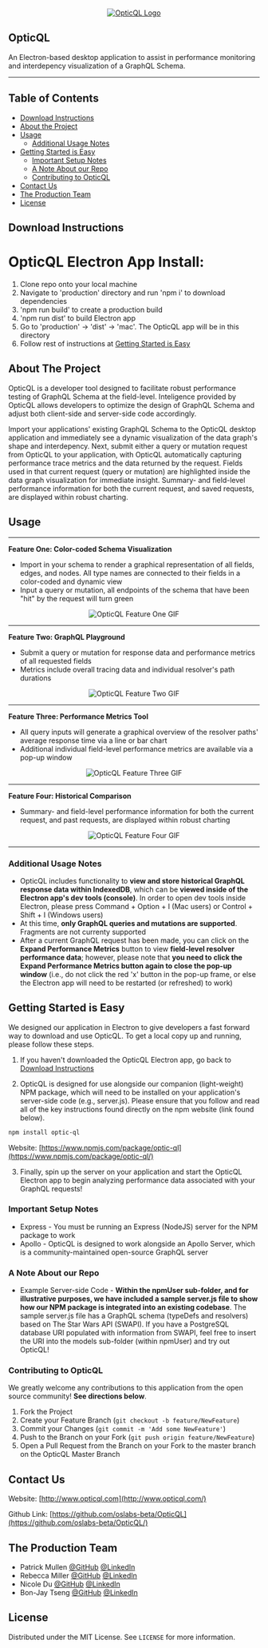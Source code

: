 <!-- PROJECT SHIELDS -->
<!--
*** I'm using markdown "reference style" links for readability.
*** Reference links are enclosed in brackets [ ] instead of parentheses ( ).
*** See the bottom of this document for the declaration of the reference variables
*** for contributors-url, forks-url, etc. This is an optional, concise syntax you may use.
*** https://www.markdownguide.org/basic-syntax/#reference-style-links
-->
<!-- PROJECT LOGO -->
<br />
<p align="center">
  <a href="https://github.com/oslabs-beta/OpticQL/">
    <img src="./production/client/logo2.png" alt="OpticQL Logo">
  </a>

## OpticQL
An Electron-based desktop application to assist in performance monitoring and interdepency visualization of a GraphQL Schema.

__________


<!-- TABLE OF CONTENTS -->
## Table of Contents

* [Download Instructions](#download-instructions)
* [About the Project](#about-the-project)
* [Usage](#usage)
  * [Additional Usage Notes](#additional-usage-notes)
* [Getting Started is Easy](#getting-started-is-easy)
  * [Important Setup Notes](#important-setup-notes)
  * [A Note About our Repo](#a-note-about-our-repo)
  * [Contributing to OpticQL](#contributing-to-opticql)
* [Contact Us](#contact-us)
* [The Production Team](#the-production-team)
* [License](#license)

<!-- Download Instructions -->
## Download Instructions

# OpticQL Electron App Install: 
1. Clone repo onto your local machine
2. Navigate to 'production' directory and run 'npm i' to download dependencies
3. 'npm run build' to create a production build
4. 'npm run dist' to build Electron app
5. Go to 'production' -> 'dist' -> 'mac'. The OpticQL app will be in this directory 
6. Follow rest of instructions at [Getting Started is Easy](#getting-started-is-easy)

<!-- ABOUT THE PROJECT -->
## About The Project

OpticQL is a developer tool designed to facilitate robust performance testing of GraphQL Schema at the field-level. Inteligence provided by OpticQL allows developers to optimize the design of GraphQL Schema and adjust both client-side and server-side code accordingly.

Import your applications' existing GraphQL Schema to the OpticQL desktop application and immediately see a dynamic visualization of the data graph's shape and interdepency. Next, submit either a query or mutation request from OpticQL to your application, with OpticQL automatically capturing performance trace metrics and the data returned by the request. Fields used in that current request (query or mutation) are highlighted inside the data graph visualization for immediate insight. Summary- and field-level performance information for both the current request, and saved requests, are displayed within robust charting.

<!-- USAGE EXAMPLES -->
## Usage

_______


**Feature One: Color-coded Schema Visualization** 

* Import in your schema to render a graphical representation of all fields, edges, and nodes. All type names are connected to their fields in a color-coded and dynamic view
* Input a query or mutation, all endpoints of the schema that have been "hit" by the request will turn green

<p align="center">
  <img src="./readme_gifs/feature_one.gif" alt="OpticQL Feature One GIF">
</p>

_______


**Feature Two: GraphQL Playground**

* Submit a query or mutation for response data and performance metrics of all requested fields
* Metrics include overall tracing data and individual resolver's path durations

<p align="center">
  <img src="./readme_gifs/feature_two.gif" alt="OpticQL Feature Two GIF">
</p>

________


**Feature Three: Performance Metrics Tool**

* All query inputs will generate a graphical overview of the resolver paths' average response time via a line or bar chart
* Additional individual field-level performance metrics are available via a pop-up window

<p align="center">
  <img src="./readme_gifs/feature_three.gif" alt="OpticQL Feature Three GIF">
</p>

_______

**Feature Four: Historical Comparison**

* Summary- and field-level performance information for both the current request, and past requests, are displayed within robust charting

<p align="center">
  <img src="./readme_gifs/feature_four.gif" alt="OpticQL Feature Four GIF">
</p>

_______


### Additional Usage Notes

* OpticQL includes functionality to **view and store historical GraphQL response data within IndexedDB**, which can be **viewed inside of the Electron app's dev tools (console)**. In order to open dev tools inside Electron, please press Command + Option + I (Mac users) or Control + Shift + I (Windows users)
* At this time, **only GraphQL queries and mutations are supported**. Fragments are not currenty supported
* After a current GraphQL request has been made, you can click on the **Expand Performance Metrics** button to view **field-level resolver performance data**; however, please note that **you need to click the Expand Performance Metrics button again to close the pop-up window** (i.e., do not click the red 'x' button in the pop-up frame, or else the Electron app will need to be restarted (or refreshed) to work) 

<!-- GETTING STARTED -->
## Getting Started is Easy

We designed our application in Electron to give developers a fast forward way to download and use OpticQL. To get a local copy up and running, please follow these steps.

1. If you haven't downloaded the OpticQL Electron app, go back to [Download Instructions](#download-instructions)

2. OpticQL is designed for use alongside our companion (light-weight) NPM package, which will need to be installed on your application's server-side code (e.g., server.js). Please ensure that you follow and read all of the key instructions found directly on the npm website (link found below). 
```sh
npm install optic-ql
```

Website: [https://www.npmjs.com/package/optic-ql](https://www.npmjs.com/package/optic-ql/)

3. Finally, spin up the server on your application and start the OpticQL Electron app to begin analyzing performance data associated with your GraphQL requests!

### Important Setup Notes

* Express - You must be running an Express (NodeJS) server for the NPM package to work
* Apollo - OpticQL is designed to work alongside an Apollo Server, which is a community-maintained open-source GraphQL server

### A Note About our Repo

* Example Server-side Code - **Within the npmUser sub-folder, and for illustrative purposes, we have included a sample server.js file to show how our NPM package is integrated into an existing codebase**. The sample server.js file has a GraphQL schema (typeDefs and resolvers) based on The Star Wars API (SWAPI). If you have a PostgreSQL database URI populated with information from SWAPI, feel free to insert the URI into the models sub-folder (within npmUser) and try out OpticQL!

<!-- CONTRIBUTING -->
### Contributing to OpticQL

We greatly welcome any contributions to this application from the open source community! **See directions below**.

1. Fork the Project
2. Create your Feature Branch (`git checkout -b feature/NewFeature`)
3. Commit your Changes (`git commit -m 'Add some NewFeature'`)
4. Push to the Branch on your Fork (`git push origin feature/NewFeature`)
5. Open a Pull Request from the Branch on your Fork to the master branch on the OpticQL Master Branch


<!-- CONTACT -->
## Contact Us

Website: [http://www.opticql.com](http://www.opticql.com/)

Github Link: [https://github.com/oslabs-beta/OpticQL](https://github.com/oslabs-beta/OpticQL/)

<!--- Authors --->
## The Production Team

* Patrick Mullen [@GitHub](https://github.com/patrick934) [@LinkedIn](https://www.linkedin.com/in/patrick-mullen-834a4255/)
* Rebecca Miller [@GitHub](https://github.com/millerreb) [@LinkedIn](https://www.linkedin.com/in/rebecca-miller-18466552/)
* Nicole Du [@GitHub](https://github.com/Nikkkidew) [@LinkedIn](https://www.linkedin.com/in/nicole-du-05299472/)
* Bon-Jay Tseng [@GitHub](https://github.com/bj-tseng) [@LinkedIn](https://www.linkedin.com/in/bon-jay-tseng/)

<!-- LICENSE -->
## License

Distributed under the MIT License. See `LICENSE` for more information.
